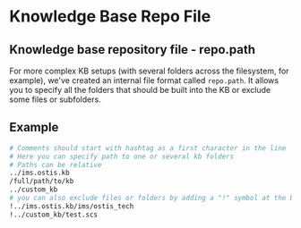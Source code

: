 # **Knowledge Base Repo File**

## Knowledge base repository file - repo.path

For more complex KB setups (with several folders across the filesystem, for example), we've created an internal file format called `repo.path`. It allows you to specify all the folders that should be built into the KB or exclude some files or subfolders.

## Example

```sh
# Comments should start with hashtag as a first character in the line
# Here you can specify path to one or several kb folders
# Paths can be relative
../ims.ostis.kb
/full/path/to/kb
../custom_kb
# you can also exclude files or folders by adding a "!" symbol at the beginning of the line
!../ims.ostis.kb/ims/ostis_tech
!../custom_kb/test.scs
```
